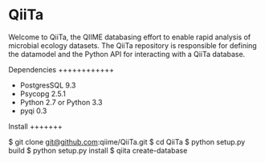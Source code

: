 QiiTa
=====

Welcome to QiiTa, the QIIME databasing effort to enable rapid analysis of 
microbial ecology datasets. The QiiTa repository is responsible for defining
the datamodel and the Python API for interacting with a QiiTa database.

Dependencies
++++++++++++

* PostgresSQL 9.3
* Psycopg 2.5.1
* Python 2.7 or Python 3.3
* pyqi 0.3

Install
+++++++

$ git clone git@github.com:qiime/QiiTa.git
$ cd QiiTa
$ python setup.py build
$ python setup.py install
$ qiita create-database
